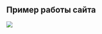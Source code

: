 ## Пример работы сайта
![](https://github.com/MintPotato/gif/blob/main/gif/Create%20Next%20App%2C%20группа%20сайтик%20—%20Яндекс%C2%A0Браузер%202024-12-17%2016-11-53.gif)
